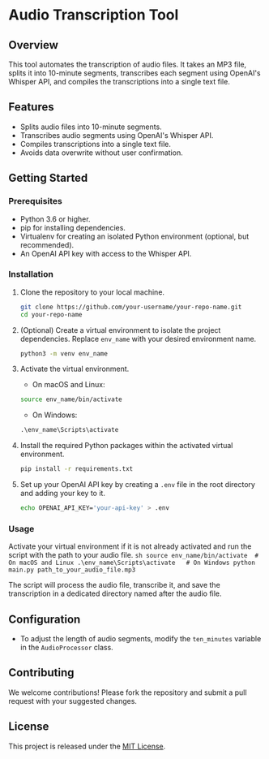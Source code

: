# Audio Transcription Tool

## Overview
This tool automates the transcription of audio files. It takes an MP3 file, splits it into 10-minute segments, transcribes each segment using OpenAI's Whisper API, and compiles the transcriptions into a single text file.

## Features
- Splits audio files into 10-minute segments.
- Transcribes audio segments using OpenAI's Whisper API.
- Compiles transcriptions into a single text file.
- Avoids data overwrite without user confirmation.

## Getting Started

### Prerequisites
- Python 3.6 or higher.
- pip for installing dependencies.
- Virtualenv for creating an isolated Python environment (optional, but recommended).
- An OpenAI API key with access to the Whisper API.

### Installation
1. Clone the repository to your local machine.
    ```sh
    git clone https://github.com/your-username/your-repo-name.git
    cd your-repo-name
    ```

2. (Optional) Create a virtual environment to isolate the project dependencies. Replace `env_name` with your desired environment name.
    ```sh
    python3 -m venv env_name
    ```

3. Activate the virtual environment.
   - On macOS and Linux:
    ```sh
    source env_name/bin/activate
    ```
   - On Windows:
    ```cmd
    .\env_name\Scripts\activate
    ```

4. Install the required Python packages within the activated virtual environment.
    ```sh
    pip install -r requirements.txt
    ```

5. Set up your OpenAI API key by creating a `.env` file in the root directory and adding your key to it.
    ```sh
    echo OPENAI_API_KEY='your-api-key' > .env
    ```

### Usage
Activate your virtual environment if it is not already activated and run the script with the path to your audio file.
    ```sh
    source env_name/bin/activate  # On macOS and Linux
    .\env_name\Scripts\activate   # On Windows
    python main.py path_to_your_audio_file.mp3
    ```

The script will process the audio file, transcribe it, and save the transcription in a dedicated directory named after the audio file.

## Configuration
- To adjust the length of audio segments, modify the `ten_minutes` variable in the `AudioProcessor` class.

## Contributing
We welcome contributions! Please fork the repository and submit a pull request with your suggested changes.

## License
This project is released under the [MIT License](LICENSE).
